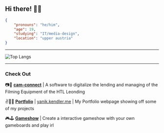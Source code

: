 ## Hi there! 🐶👋 

```json
{
    "pronouns": "he/him",
    "age": 19,
    "studying": "IT/media-design",
    "location": "upper austria"
}
```
----

![Top Langs](https://github-readme-stats.vercel.app/api/top-langs/?username=elYanuki&layout=compact&theme=dark&hide_border=true)

----
### Check Out 
📷🤝 **[cam-connect](https://github.com/htl-leo-itp-2325-4-5BHITM/cam-connect)** | A software to digitalize the lending and managing of the Filming Equipment of the HTL Leonding

✌️👨‍💻 **[Portfolio](https://github.com/elYanuki/Portfolio)** | [yanik.kendler.me](https://yanik.kendler.me) | My Portfolio webpage showing off some of my projects

🎮🕹️ **[Gameshow](https://github.com/elYanuki/Gameshow)** | Create a interactive gameshow with your own gameboards and play irl
